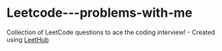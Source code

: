 # Leetcode---problems-with-me
Collection of LeetCode questions to ace the coding interview! - Created using [LeetHub](https://github.com/QasimWani/LeetHub)
